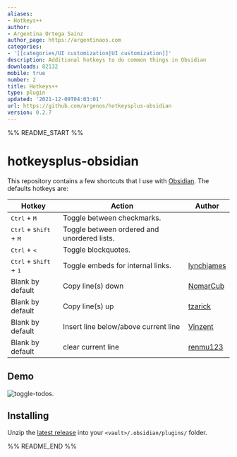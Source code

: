 ```yaml
---
aliases:
- Hotkeys++
author:
- Argentina Ortega Sainz
author_page: https://argentinaos.com
categories:
- '[[categories/UI customization|UI customization]]'
description: Additional hotkeys to do common things in Obsidian
downloads: 82132
mobile: true
number: 2
title: Hotkeys++
type: plugin
updated: '2021-12-09T04:03:01'
url: https://github.com/argenos/hotkeysplus-obsidian
version: 0.2.7
---
```


%% README_START %%

# hotkeysplus-obsidian

This repository contains a few shortcuts that I use with [Obsidian](https://obsidian.md/). The defaults hotkeys are:

| Hotkey                                            | Action                                      | Author                                      |
| ------------------------------------------------- | ------------------------------------------- | ------------------------------------------- |
| <kbd>Ctrl</kbd> + <kbd>M</kbd>                    | Toggle between checkmarks.                  |                                             |
| <kbd>Ctrl</kbd> + <kbd>Shift</kbd> + <kbd>M</kbd> | Toggle between ordered and unordered lists. |                                             |
| <kbd>Ctrl</kbd> + <kbd><</kbd>                    | Toggle blockquotes.                         |                                             |
| <kbd>Ctrl</kbd> + <kbd>Shift</kbd> + <kbd>1</kbd> | Toggle embeds for internal links.           | [lynchjames](https://github.com/lynchjames) |
| Blank by default                                  | Copy line(s) down                           | [NomarCub](https://github.com/NomarCub)     |
| Blank by default                                  | Copy line(s) up                             | [tzarick](https://github.com/tzarick)       |
| Blank by default                                  | Insert line below/above current line        | [Vinzent](https://github.com/Vinzent03)     |
| Blank by default                                  | clear current line                          | [renmu123](https://github.com/renmu123)     |

## Demo

![toggle-todos](https://user-images.githubusercontent.com/5426039/89807985-b1278f00-db39-11ea-9cc1-7fc26fab6fd8.gif).

## Installing

Unzip the [latest release](https://github.com/argenos/hotkeysplus-obsidian/releases/latest) into your `<vault>/.obsidian/plugins/` folder.


%% README_END %%